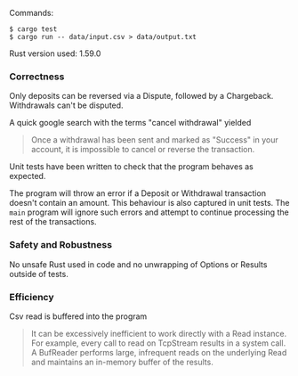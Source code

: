 Commands:

```
$ cargo test
$ cargo run -- data/input.csv > data/output.txt
```

Rust version used: 1.59.0

### Correctness

Only deposits can be reversed via a Dispute, followed by a Chargeback. Withdrawals can't be disputed.

A quick google search with the terms "cancel withdrawal" yielded

> Once a withdrawal has been sent and marked as "Success" in your account, it is impossible to cancel or reverse the transaction.

Unit tests have been written to check that the program behaves as expected.

The program will throw an error if a Deposit or Withdrawal transaction doesn't contain an amount. This behaviour is also captured in unit tests. The `main` program will ignore such errors and attempt to continue processing the rest of the transactions.

### Safety and Robustness

No unsafe Rust used in code and no unwrapping of Options or Results outside of tests.

### Efficiency

Csv read is buffered into the program

> It can be excessively inefficient to work directly with a Read instance. For example, every call to read on TcpStream results in a system call. A BufReader<R> performs large, infrequent reads on the underlying Read and maintains an in-memory buffer of the results.
